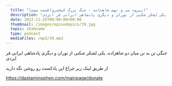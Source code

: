 ```yaml
---
  title: "اپیزود سی و نهم شاهنامه - جنگ بزرگ کیخسرو(قسمت سوم)"
  description: "جنگی تن به تن میان دو شاهزاده، یکی لشکر شکنی از توران و دیگری پادشاهی ایرانی فر ایزدی"
  date: 2022-11-25T00:00:00+00:00
  thumbnail: /images/episodepics/39.jpg
  topic: shahname
  type: podcast
  mediaFiles: /mp3/39.mp3
---
```


جنگی تن به تن میان دو شاهزاده، یکی لشکر شکنی از توران و دیگری پادشاهی ایرانی فر ایزدی


از طریق لینک زیر چراغ این پادکست رو روشن نگه دارید

https://dastaminophen.com/mainpage/donate